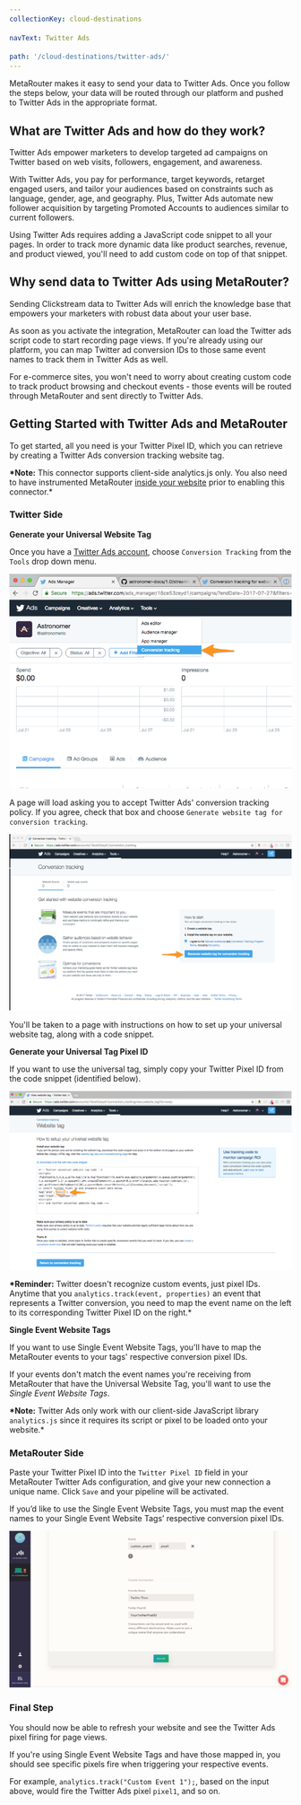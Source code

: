 ```yaml
---
collectionKey: cloud-destinations

navText: Twitter Ads

path: '/cloud-destinations/twitter-ads/'
---
```


MetaRouter makes it easy to send your data to Twitter Ads. Once you follow the steps below, your data will be routed through our platform and pushed to Twitter Ads in the appropriate format.

## What are Twitter Ads and how do they work?

Twitter Ads empower marketers to develop targeted ad campaigns on Twitter based on web visits, followers, engagement, and awareness.

With Twitter Ads, you pay for performance, target keywords, retarget engaged users, and tailor your audiences based on constraints such as language, gender, age, and geography. Plus, Twitter Ads automate new follower acquisition by targeting Promoted Accounts to audiences similar to current followers.

Using Twitter Ads requires adding a JavaScript code snippet to all your pages. In order to track more dynamic data like product searches, revenue, and product viewed, you'll need to add custom code on top of that snippet.

## Why send data to Twitter Ads using MetaRouter?

Sending Clickstream data to Twitter Ads will enrich the knowledge base that empowers your marketers with robust data about your user base.

As soon as you activate the integration, MetaRouter can load the Twitter ads script code to start recording page views. If you're already using our platform, you can map Twitter ad conversion IDs to those same event names to track them in Twitter Ads as well.

For e-commerce sites, you won't need to worry about creating custom code to track product browsing and checkout events - those events will be routed through MetaRouter and sent directly to Twitter Ads.

## Getting Started with Twitter Ads and MetaRouter

To get started, all you need is your Twitter Pixel ID, which you can retrieve by creating a Twitter Ads conversion tracking website tag.

**\*Note:** This connector supports client-side analytics.js only. You also need to have instrumented MetaRouter [inside your website](/sources/analytics-js/) prior to enabling this connector.\*

### Twitter Side

**Generate your Universal Website Tag**

Once you have a [Twitter Ads account](https://ads.twitter.com/), choose `Conversion Tracking` from the `Tools` drop down menu.

![twitterads1](/images/twitterads1.png)

A page will load asking you to accept Twitter Ads' conversion tracking policy. If you agree, check that box and choose `Generate website tag for conversion tracking`.

![twitterads2](/images/twitterads2.png)

You'll be taken to a page with instructions on how to set up your universal website tag, along with a code snippet.

**Generate your Universal Tag Pixel ID**

If you want to use the universal tag, simply copy your Twitter Pixel ID from the code snippet (identified below).

![twitterads3](/images/twitterads3.png)

**\*Reminder:** Twitter doesn't recognize custom events, just pixel IDs. Anytime that you `analytics.track(event, properties)` an event that represents a Twitter conversion, you need to map the event name on the left to its corresponding Twitter Pixel ID on the right.\*

**Single Event Website Tags**

If you want to use Single Event Website Tags, you'll have to map the MetaRouter events to your tags' respective conversion pixel IDs.

If your events don't match the event names you're receiving from MetaRouter that have the Universal Website Tag, you'll want to use the _Single Event Website Tags_.

**\*Note:** Twitter Ads only work with our client-side JavaScript library `analytics.js` since it requires its script or pixel to be loaded onto your website.\*

### MetaRouter Side

Paste your Twitter Pixel ID into the `Twitter Pixel ID` field in your MetaRouter Twitter Ads configuration, and give your new connection a unique name. Click `Save` and your pipeline will be activated.

If you’d like to use the Single Event Website Tags, you must map the event names to your Single Event Website Tags’ respective conversion pixel IDs.

![twitterads5](/images/twitterads4v2.png)

### Final Step

You should now be able to refresh your website and see the Twitter Ads pixel firing for page views.

If you're using Single Event Website Tags and have those mapped in, you should see specific pixels fire when triggering your respective events.

For example, `analytics.track("Custom Event 1");`, based on the input above, would fire the Twitter Ads pixel `pixel1`, and so on.

